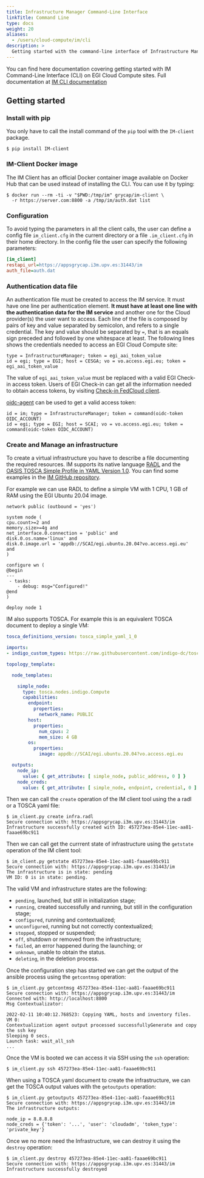```yaml
---
title: Infrastructure Manager Command-Line Interface
linkTitle: Command Line
type: docs
weight: 20
aliases:
  - /users/cloud-compute/im/cli
description: >
  Getting started with the command-line interface of Infrastructure Manager
---
```


You can find here documentation covering getting started with IM Command-Line
Interface (CLI) on EGI Cloud Compute sites. Full documentation at
[IM CLI documentation](https://imdocs.readthedocs.io/en/latest/client.html)

## Getting started

### Install with pip

You only have to call the install command of the `pip` tool with the `IM-client`
package.

```shell
$ pip install IM-client
```

### IM-Client Docker image

The IM Client has an official Docker container image available on Docker Hub
that can be used instead of installing the CLI. You can use it by typing:

```shell
$ docker run --rm -ti -v "$PWD:/tmp/im" grycap/im-client \
  -r https://server.com:8800 -a /tmp/im/auth.dat list
```

### Configuration

To avoid typing the parameters in all the client calls, the user can define a
config file `im_client.cfg` in the current directory or a file `.im_client.cfg`
in their home directory. In the config file the user can specify the following
parameters:

```ini
[im_client]
restapi_url=https://appsgrycap.i3m.upv.es:31443/im
auth_file=auth.dat
```

### Authentication data file

An authentication file must be created to access the IM service. It must have
one line per authentication element. **It must have at least one line with the
authentication data for the IM service** and another one for the Cloud
provider(s) the user want to access. Each line of the file is composed by pairs
of key and value separated by semicolon, and refers to a single credential. The
key and value should be separated by ` = `, that is an equals sign preceded and
followed by one whitespace at least. The following lines shows the credentials
needed to access an EGI Cloud Compute site:

```shell
type = InfrastructureManager; token = egi_aai_token_value
id = egi; type = EGI; host = CESGA; vo = vo.access.egi.eu; token = egi_aai_token_value
```

The value of `egi_aai_token_value` must be replaced with a valid EGI Check-in
access token. Users of EGI Check-in can get all the information needed to obtain
access tokens, by visiting [Check-in FedCloud client](https://aai.egi.eu/fedcloud/).

[oidc-agent](https://indigo-dc.gitbook.io/oidc-agent/) can be used to get
a valid access token:

```shell
id = im; type = InfrastructureManager; token = command(oidc-token OIDC_ACCOUNT)
id = egi; type = EGI; host = SCAI; vo = vo.access.egi.eu; token = command(oidc-token OIDC_ACCOUNT)
```

### Create and Manage an infrastructure

To create a virtual infrastructure you have to describe a file documenting
the required resources. IM supports its native language
[RADL](https://imdocs.readthedocs.io/en/latest/radl.html) and the
[OASIS TOSCA Simple Profile in YAML Version 1.0](http://docs.oasis-open.org/tosca/TOSCA-Simple-Profile-YAML/v1.0).
You can find some examples in the
[IM GitHub repository](https://github.com/grycap/im/tree/master/examples).

For example we can use RADL to define a simple VM with 1 CPU, 1 GB of RAM
using the EGI Ubuntu 20.04 image.

```shell
network public (outbound = 'yes')

system node (
cpu.count>=2 and
memory.size>=4g and
net_interface.0.connection = 'public' and
disk.0.os.name='linux' and
disk.0.image.url = 'appdb://SCAI/egi.ubuntu.20.04?vo.access.egi.eu' and
)

configure wn (
@begin
---
 - tasks:
    - debug: msg="Configured!"
@end
)

deploy node 1
```

IM also supports TOSCA. For example this is an equivalent TOSCA document to
deploy a single VM:

```yaml
tosca_definitions_version: tosca_simple_yaml_1_0

imports:
- indigo_custom_types: https://raw.githubusercontent.com/indigo-dc/tosca-types/master/custom_types.yaml

topology_template:

  node_templates:

    simple_node:
      type: tosca.nodes.indigo.Compute
      capabilities:
        endpoint:
          properties:
            network_name: PUBLIC
        host:
          properties:
            num_cpus: 2
            mem_size: 4 GB
        os:
          properties:
            image: appdb://SCAI/egi.ubuntu.20.04?vo.access.egi.eu

  outputs:
    node_ip:
      value: { get_attribute: [ simple_node, public_address, 0 ] }
    node_creds:
      value: { get_attribute: [ simple_node, endpoint, credential, 0 ] }
```

Then we can call the `create` operation of the IM client tool using the a radl
or a TOSCA yaml file:

```shell
$ im_client.py create infra.radl
Secure connection with: https://appsgrycap.i3m.upv.es:31443/im 
Infrastructure successfully created with ID: 457273ea-85e4-11ec-aa81-faaae69bc911
```

Then we can call get the currrent state of infrastructure using the `getstate`
operation of the IM client tool:

```shell
$ im_client.py getstate 457273ea-85e4-11ec-aa81-faaae69bc911
Secure connection with: https://appsgrycap.i3m.upv.es:31443/im 
The infrastructure is in state: pending
VM ID: 0 is in state: pending.
```

The valid VM and infrastructure states are the following:

- `pending`, launched, but still in initialization stage;
- `running`, created successfully and running, but still in the
  configuration stage;
- `configured`, running and contextualized;
- `unconfigured`, running but not correctly contextualized;
- `stopped`, stopped or suspended;
- `off`, shutdown or removed from the infrastructure;
- `failed`, an error happened during the launching; or
- `unknown`, unable to obtain the status.
- `deleting`, in the deletion process.

Once the configuration step has started we can get the output of the ansible
process using the `getcontmsg` operation:

```shell
$ im_client.py getcontmsg 457273ea-85e4-11ec-aa81-faaae69bc911
Secure connection with: https://appsgrycap.i3m.upv.es:31443/im 
Connected with: http://localhost:8800
Msg Contextualizator: 

2022-02-11 10:40:12.768523: Copying YAML, hosts and inventory files.
VM 0:
Contextualization agent output processed successfullyGenerate and copy the ssh key
Sleeping 0 secs.
Launch task: wait_all_ssh
...

```

Once the VM is booted we can access it via SSH using the `ssh` operation:

```shell
$ im_client.py ssh 457273ea-85e4-11ec-aa81-faaae69bc911
```

When using a TOSCA yaml document to create the infrastructure,
we can get the TOSCA output values with the `getoutputs` operation:

```shell
$ im_client.py getoutputs 457273ea-85e4-11ec-aa81-faaae69bc911
Secure connection with: https://appsgrycap.i3m.upv.es:31443/im
The infrastructure outputs:

node_ip = 8.8.8.8
node_creds = {'token': '...', 'user': 'cloudadm', 'token_type': 'private_key'}
```

Once we no more need the Infrastructure, we can destroy it using the `destroy`
operation:

```shell
$ im_client.py destroy 457273ea-85e4-11ec-aa81-faaae69bc911
Secure connection with: https://appsgrycap.i3m.upv.es:31443/im 
Infrastructure successfully destroyed
```
